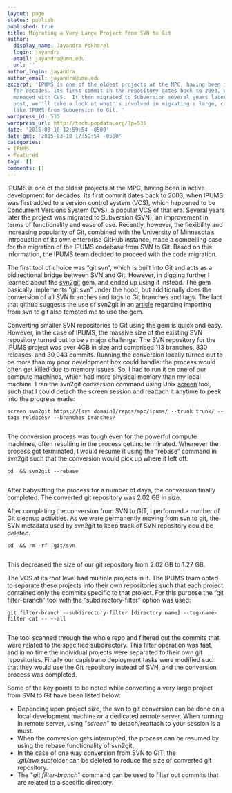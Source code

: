 ```yaml
---
layout: page
status: publish
published: true
title: Migrating a Very Large Project from SVN to Git
author:
  display_name: Jayandra Pokharel
  login: jayandra
  email: jayandra@umn.edu
  url: ''
author_login: jayandra
author_email: jayandra@umn.edu
excerpt: 'IPUMS is one of the oldest projects at the MPC, having been in active development
  for decades. Its first commit in the repository dates back to 2003, when IPUMS was
  managed with CVS.  It then migrated to Subversion several years later.  In this
  post, we''ll take a look at what''s involved in migrating a large, complex project
  like IPUMS from Subversion to Git. '
wordpress_id: 535
wordpress_url: http://tech.popdata.org/?p=535
date: '2015-03-10 12:59:54 -0500'
date_gmt: '2015-03-10 17:59:54 -0500'
categories:
- IPUMS
- Featured
tags: []
comments: []
---
```

<p>IPUMS is one of the oldest projects at the MPC, having been in active development for decades. Its first commit dates back to 2003, when IPUMS was first added to a version control system (VCS), which happened to be Concurrent Versions System (CVS), a popular VCS of that era. Several years later the project was migrated to Subversion (SVN), an improvement in terms of functionality and ease of use. Recently, however, the flexibility and increasing popularity of Git, combined with the University of Minnesota&rsquo;s introduction of its own enterprise GitHub instance, made a compelling case for the migration of the IPUMS codebase from SVN to Git. Based on this information, the IPUMS team decided to proceed with the code migration.</p>
<p>The first tool of choice was &ldquo;git svn&rdquo;, which is built into Git and acts as a bidirectional bridge between SVN and Git. However, in digging further I learned about the <a href="https://rubygems.org/gems/svn2git">svn2git</a> gem, and ended up using it instead. The gem basically implements &ldquo;git svn&rdquo; under the hood, but additionally does the conversion of all SVN branches and tags to Git branches and tags. The fact that github suggests the use of svn2git in an <a href="https://help.github.com/articles/importing-from-subversion">article</a> regarding importing from svn to git also tempted me to use the gem.</p>
<p>Converting smaller SVN repositories to Git using the gem is quick and easy. However, in the case of IPUMS, the massive size of the existing SVN repository turned out to be a major challenge. The SVN repository for the IPUMS project was over 4GB in size and comprised 113 branches, 830 releases, and 30,943 commits. Running the conversion locally turned out to be more than my poor development box could handle: the process would often get killed due to memory issues. So, I had to run it on one of our compute machines, which had more physical memory than my local machine. I ran the svn2git conversion command using Unix <a href="https://www.gnu.org/software/screen/manual/screen.html">screen</a> tool, such that I could detach the screen session and reattach it anytime to peek into the progress made:</p>
<p><code>screen svn2git https://[<i>svn domain</i>]/repos/mpc/ipums/ --trunk trunk/ --tags releases/ --branches branches/<br />
</code></p>
<p>The conversion process was tough even for the powerful compute machines, often resulting in the process getting terminated. Whenever the process got terminated, I would resume it using the &ldquo;rebase&rdquo; command in svn2git such that the conversion would pick up where it left off.</p>
<p><code>cd <conversion_folder> &amp;&amp; svn2git --rebase<br />
</code></p>
<p>After babysitting the process for a number of days, the conversion finally completed. The converted git repository was 2.02 GB in size.</p>
<p>After completing the conversion from SVN to GIT, I performed a number of Git cleanup activities. As we were permanently moving from svn to git, the SVN metadata used by svn2git to keep track of SVN repository could be deleted.</p>
<p><code>cd <conversion_folder> &amp;&amp; rm -rf .git/svn<br />
</code></p>
<p>This decreased the size of our git repository from 2.02 GB to 1.27 GB.</p>
<p>The VCS at its root level had multiple projects in it. The IPUMS team opted to separate these projects into their own repositories such that each project contained only the commits specific to that project. For this purpose the &ldquo;git filter-branch&rdquo; tool with the &ldquo;subdirectory-filter&rdquo; option was used:</p>
<p><code>git filter-branch --subdirectory-filter [directory name] --tag-name-filter cat -- --all<br />
</code></p>
<p>The tool scanned through the whole repo and filtered out the commits that were related to the specified subdirectory. This filter operation was fast, and in no time the individual projects were separated to their own git repositories. Finally our capistrano deployment tasks were modified such that they would use the Git repository instead of SVN, and the conversion process was completed.</p>
<p>Some of the key points to be noted while converting a very large project from SVN to Git have been listed below:</p>
<ul>
<li>Depending upon project size, the svn to git conversion can be done on a local development machine or a dedicated remote server. When running in remote server, using "<em>screen</em>" to detach/reattach to your session is a must.</li>
<li>When the conversion gets interrupted, the process can be resumed by using the rebase functionality of svn2git.</li>
<li>In the case of one way conversion from SVN to GIT, the <em>.git/svn</em>&nbsp;subfolder can be deleted to reduce the size of converted git repository.</li>
<li>The "<em>git filter-branch</em>" command can be used to filter out commits that are related to a specific directory.</li><br />
</ul></p>
